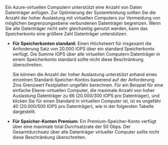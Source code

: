 Ein Azure-virtuellen Computern unterstützt eine Anzahl von Daten Datenträger anfügen. Zur Optimierung der Systemleistung sollten Sie die Anzahl der hoher Auslastung mit virtuellen Computers zur Vermeidung von möglichen begrenzungsebene verbundenen Datenträger begrenzen. Wenn Sie alle Datenträger nicht sehr gleichzeitig genutzt werden, kann das Speicherkonto eine größere Zahl Datenträger unterstützen.

- **Für Speicherkonten standard:** Einen Höchstwert für insgesamt die Anforderung Satz von 20.000 IOPS über ein standard Speicherkonto verfügt. Die Summe IOPS über alle virtuellen Computern Datenträger in einem Speicherkonto standard sollte nicht diese Beschränkung überschreiten.

    Sie können die Anzahl der hoher Auslastung unterstützt anhand eines einzelnen Standard-Speicher-Kontos basierend auf der Anforderung Zins Grenzwert Festplatten ungefähr berechnen. Für ein Beispiel für eine einfache Ebene-virtuellen Computer, die maximale Anzahl von hoher Auslastung Datenträger zu 66 (20.000/300 IOPS pro Datenträger), und klicken Sie für einen Standard in virtuellen Computer ist, ist es ungefähr 40 (20.000/500 IOPS pro Datenträger), wie in der folgenden Tabelle dargestellt. 
 
- **Für Speicher-Konten Premium:** Ein Premium-Speicher-Konto verfügt über eine maximale total Durchsatzrate der 50 Gbps. Der Gesamtdurchsatz über alle Datenträger virtueller Computer sollte nicht diese Beschränkung überschreiten.